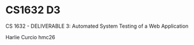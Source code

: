 # CS1632 D3

CS 1632 - DELIVERABLE 3: Automated System Testing of a Web Application

Harlie Curcio
hmc26
